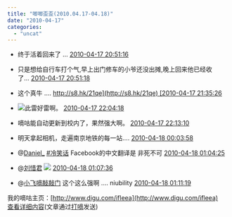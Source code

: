 ```yaml
---
title: "唧唧歪歪(2010.04.17-04.18)"
date: "2010-04-17"
categories: 
  - "uncat"
---
```


- 终于活着回来了 ... [2010-04-17 20:51:16](http://digu.com/detail/19393849)  
    
  
- 只是想给自行车打个气,早上出门修车的小爷还没出摊,晚上回来他已经收了… [2010-04-17 20:51:18](http://digu.com/detail/19393856)  
    
  
- 这个真牛 .... [http://s8.hk/21qe](http://s8.hk/21qe) [2010-04-17 21:35:26](http://digu.com/detail/19399110)  
    
  
- ![](images/25.gif)此雷好雷啊。 [2010-04-17 22:04:18](http://digu.com/detail/19402665)  
    
  
- 嘀咕能自动更新到校内了，果然强大啊。 [2010-04-17 22:13:10](http://digu.com/detail/19403975)  
    
  
- 明天拿起相机，走遍南京地铁的每一站.... [2010-04-18 00:03:58](http://digu.com/detail/19418464)  
    
  
- @[Daniel\_](http://digu.com/Daniel_) [#冷笑话](http://digu.com/search/%23%E5%86%B7%E7%AC%91%E8%AF%9D) Facebook的中文翻译是 非死不可 [2010-04-18 01:04:25](http://digu.com/detail/19424931)  
    
  
- @[刘惜君](http://digu.com/liuxijun) ![](images/07.gif) [2010-04-18 01:07:36](http://digu.com/detail/19425262)  
    
  
- @[小飞嘀敲敲门](http://digu.com/dududoor) 这个这么强啊 .... niubility [2010-04-18 01:11:19](http://digu.com/detail/19425642)  
    
  
我的嘀咕主页：[http://www.digu.com/ifleea](http://www.digu.com/ifleea)  
[查看详细内容](http://www.digu.com/ifleea)(文章通过[打嘀](http://www.digublog.com)发送)
